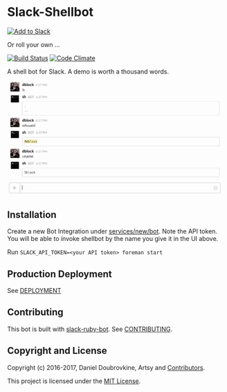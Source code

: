 Slack-Shellbot
=============

[![Add to Slack](https://platform.slack-edge.com/img/add_to_slack@2x.png)](http://shell.playplay.io)

Or roll your own ...

[![Build Status](https://travis-ci.org/slack-ruby/slack-shellbot.svg)](https://travis-ci.org/slack-ruby/slack-shellbot)
[![Code Climate](https://codeclimate.com/github/slack-ruby/slack-shellbot/badges/gpa.svg)](https://codeclimate.com/github/slack-ruby/slack-shellbot)

A shell bot for Slack. A demo is worth a thousand words.

![](public/img/vi.gif)

## Installation

Create a new Bot Integration under [services/new/bot](http://slack.com/services/new/bot). Note the API token.
You will be able to invoke shellbot by the name you give it in the UI above.

Run `SLACK_API_TOKEN=<your API token> foreman start`

## Production Deployment

See [DEPLOYMENT](DEPLOYMENT.md)

## Contributing

This bot is built with [slack-ruby-bot](https://github.com/dblock/slack-ruby-bot). See [CONTRIBUTING](CONTRIBUTING.md).

## Copyright and License

Copyright (c) 2016-2017, Daniel Doubrovkine, Artsy and [Contributors](CHANGELOG.md).

This project is licensed under the [MIT License](LICENSE.md).
